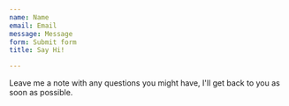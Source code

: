 ```yaml
---
name: Name
email: Email
message: Message
form: Submit form
title: Say Hi!

---
```

Leave me a note with any questions you might have, I'll get back to you as soon as possible.